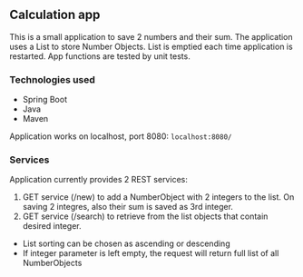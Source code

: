 ## Calculation app
This is a small application to save 2 numbers and their sum.
The application uses a List to store Number Objects. List is emptied each time application is restarted.
App functions are tested by unit tests.

### Technologies used
- Spring Boot
- Java
- Maven

Application works on localhost, port 8080:
`localhost:8080/`

### Services
Application currently provides 2 REST services:
1. GET service (/new) to add a NumberObject with 2 integers to the list. On saving 2 integres, also their sum is saved as 3rd integer.
2. GET service (/search) to retrieve from the list objects that contain desired integer.
- List sorting can be chosen as ascending or descending
- If integer parameter is left empty, the request will return full list of all NumberObjects
